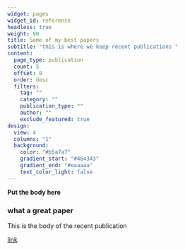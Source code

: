```yaml
---
widget: pages
widget_id: reference
headless: true
weight: 90
title: Some of my best papers
subtitle: "this is where we keep recent publications "
content:
  page_type: publication
  count: 5
  offset: 0
  order: desc
  filters:
    tag: ""
    category: ""
    publication_type: ""
    author: ""
    exclude_featured: true
design:
  view: 4
  columns: "1"
  background:
    color: "#b5a7a7"
    gradient_start: "#464343"
    gradient_end: "#eaaaaa"
    text_color_light: false
---
```

**Put the body here**

### what a great paper

This is the body of the recent publication 



[link](www.google.com)